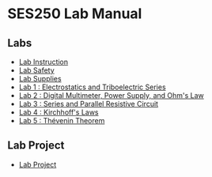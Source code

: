 # SES250 Lab Manual

## Labs

- [Lab Instruction](instruction.md)
- [Lab Safety](safety.md)
- [Lab Supplies](supplies.md)
- [Lab 1 : Electrostatics and Triboelectric Series](lab1.md)
- [Lab 2 : Digital Multimeter, Power Supply, and Ohm's Law](lab2.md)
- [Lab 3 : Series and Parallel Resistive Circuit](lab3.md)
- [Lab 4 : Kirchhoff's Laws](lab4.md)
- [Lab 5 : Thévenin Theorem](lab5.md)
<!--
- [Lab 6 : Digital Storage Oscilloscope (DSO)](lab6.md)
- [Lab 7 : Capacitor and RC Circuit](lab7.md)
- [Lab 8 : RL Circuit and Filters](lab8.md)
- [Lab 9 : RC and RL Circuit in AC](lab9.md)
- [Lab 10 : RLC Circuit Resonance](lab10.md)
-->

## Lab Project

- [Lab Project](lab-project.md)